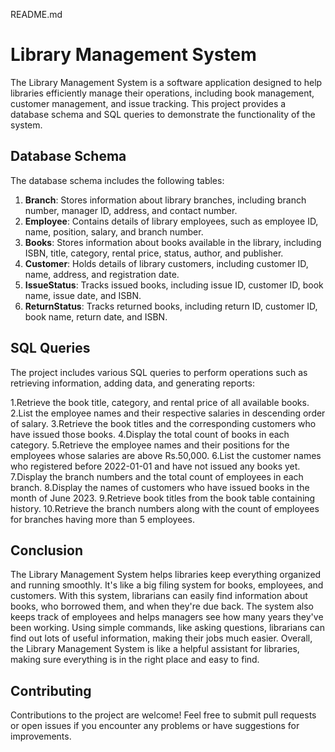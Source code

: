 README.md

# Library Management System

The Library Management System is a software application designed to help libraries efficiently manage their operations, including book management, customer management, and issue tracking. This project provides a database schema and SQL queries to demonstrate the functionality of the system.

## Database Schema

The database schema includes the following tables:

1. **Branch**: Stores information about library branches, including branch number, manager ID, address, and contact number.
2. **Employee**: Contains details of library employees, such as employee ID, name, position, salary, and branch number.
3. **Books**: Stores information about books available in the library, including ISBN, title, category, rental price, status, author, and publisher.
4. **Customer**: Holds details of library customers, including customer ID, name, address, and registration date.
5. **IssueStatus**: Tracks issued books, including issue ID, customer ID, book name, issue date, and ISBN.
6. **ReturnStatus**: Tracks returned books, including return ID, customer ID, book name, return date, and ISBN.

## SQL Queries

The project includes various SQL queries to perform operations such as retrieving information, adding data, and generating reports:

1.Retrieve the book title, category, and rental price of all available books.
2.List the employee names and their respective salaries in descending order of salary.
3.Retrieve the book titles and the corresponding customers who have issued those books.
4.Display the total count of books in each category.
5.Retrieve the employee names and their positions for the employees whose salaries are above Rs.50,000.
6.List the customer names who registered before 2022-01-01 and have not issued any books yet.
7.Display the branch numbers and the total count of employees in each branch.
8.Display the names of customers who have issued books in the month of June 2023.
9.Retrieve book titles from the book table containing history.
10.Retrieve the branch numbers along with the count of employees for branches having more than 5 employees.

## Conclusion

The Library Management System helps libraries keep everything organized and running smoothly. It's like a big filing system for books, employees, and customers. With this system, librarians can easily find information about books, who borrowed them, and when they're due back. The system also keeps track of employees and helps managers see how many years they've been working. Using simple commands, like asking questions, librarians can find out lots of useful information, making their jobs much easier. Overall, the Library Management System is like a helpful assistant for libraries, making sure everything is in the right place and easy to find.

## Contributing

Contributions to the project are welcome! Feel free to submit pull requests or open issues if you encounter any problems or have suggestions for improvements.

